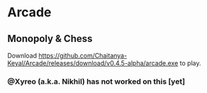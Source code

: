 # Arcade

## Monopoly & Chess

Download <https://github.com/Chaitanya-Keyal/Arcade/releases/download/v0.4.5-alpha/arcade.exe> to play.

### @Xyreo (a.k.a. Nikhil) has not worked on this [yet]
